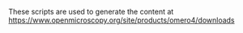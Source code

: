 These scripts are used to generate the content at https://www.openmicroscopy.org/site/products/omero4/downloads